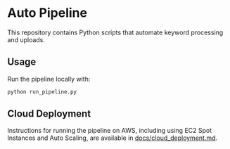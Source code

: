 # Auto Pipeline

This repository contains Python scripts that automate keyword processing and uploads.

## Usage

Run the pipeline locally with:

```bash
python run_pipeline.py
```

## Cloud Deployment

Instructions for running the pipeline on AWS, including using EC2 Spot Instances and Auto Scaling, are available in [docs/cloud_deployment.md](docs/cloud_deployment.md).

